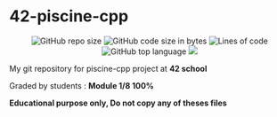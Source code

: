 # 42-piscine-cpp
<p align="center"> 
<img alt="GitHub repo size" src="https://img.shields.io/github/repo-size/bycop/42-piscine-cpp">
<img alt="GitHub code size in bytes" src="https://img.shields.io/github/languages/code-size/bycop/42-piscine-cpp">
<img alt="Lines of code" src="https://img.shields.io/tokei/lines/github/bycop/42-piscine-cpp">
<img alt="GitHub top language" src="https://img.shields.io/github/languages/top/bycop/42-piscine-cpp">
<img src="https://hits.seeyoufarm.com/api/count/incr/badge.svg?url=https%3A%2F%2Fgithub.com%2Fbycop%2F42-piscine-cpp%2F&count_bg=%233062F3&title_bg=%23555555&icon=&icon_color=%23E7E7E7&title=Views&edge_flat=false"/>
</p>

My git repository for piscine-cpp project at **42 school** 

Graded by students : **Module 1/8 100%**

**Educational purpose only, Do not copy any of theses files**

